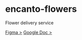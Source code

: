 # encanto-flowers
Flower delivery service

[Figma >](https://www.figma.com/file/rXf9ilYTRyEMyFRxp25xow/Encanto-Flowers?node-id=116%3A92)
[Google Doc >](https://docs.google.com/document/d/16l-zL-XQUDz6KR_pm_2_heIb3B7LMEOfjyHeSlMH_sU/edit?pli=1)